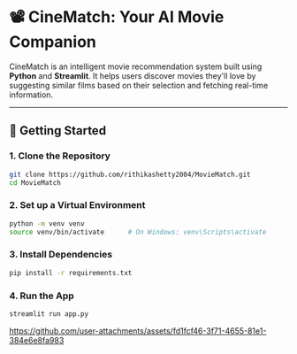 
# 📽️ CineMatch: Your AI Movie Companion

CineMatch is an intelligent movie recommendation system built using **Python** and **Streamlit**. It helps users discover movies they'll love by suggesting similar films based on their selection and fetching real-time information. 

---

## 🚀 Getting Started

### 1. Clone the Repository

```bash
git clone https://github.com/rithikashetty2004/MovieMatch.git
cd MovieMatch
````

### 2. Set up a Virtual Environment

```bash
python -m venv venv
source venv/bin/activate      # On Windows: venv\Scripts\activate
```

### 3. Install Dependencies

```bash
pip install -r requirements.txt
```

### 4. Run the App

```bash
streamlit run app.py
```


https://github.com/user-attachments/assets/fd1fcf46-3f71-4655-81e1-384e6e8fa983



